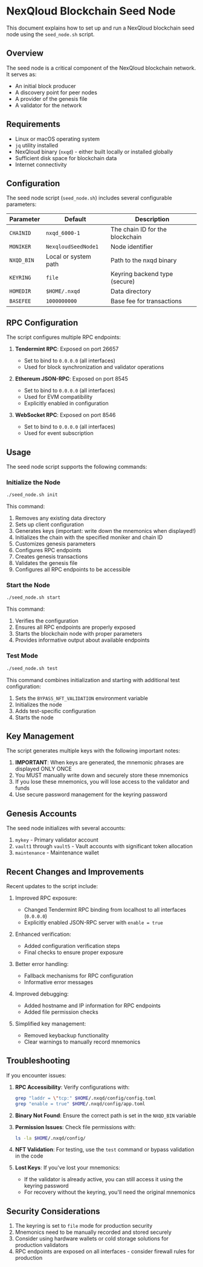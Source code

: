 # NexQloud Blockchain Seed Node

This document explains how to set up and run a NexQloud blockchain seed node using the `seed_node.sh` script.

## Overview

The seed node is a critical component of the NexQloud blockchain network. It serves as:

- An initial block producer
- A discovery point for peer nodes
- A provider of the genesis file
- A validator for the network

## Requirements

- Linux or macOS operating system
- `jq` utility installed
- NexQloud binary (`nxqd`) - either built locally or installed globally
- Sufficient disk space for blockchain data
- Internet connectivity

## Configuration

The seed node script (`seed_node.sh`) includes several configurable parameters:

| Parameter | Default | Description |
|-----------|---------|-------------|
| `CHAINID` | `nxqd_6000-1` | The chain ID for the blockchain |
| `MONIKER` | `NexqloudSeedNode1` | Node identifier |
| `NXQD_BIN` | Local or system path | Path to the nxqd binary |
| `KEYRING` | `file` | Keyring backend type (secure) |
| `HOMEDIR` | `$HOME/.nxqd` | Data directory |
| `BASEFEE` | `1000000000` | Base fee for transactions |

## RPC Configuration

The script configures multiple RPC endpoints:

1. **Tendermint RPC**: Exposed on port 26657
   - Set to bind to `0.0.0.0` (all interfaces)
   - Used for block synchronization and validator operations

2. **Ethereum JSON-RPC**: Exposed on port 8545
   - Set to bind to `0.0.0.0` (all interfaces)
   - Used for EVM compatibility
   - Explicitly enabled in configuration

3. **WebSocket RPC**: Exposed on port 8546
   - Set to bind to `0.0.0.0` (all interfaces)
   - Used for event subscription

## Usage

The seed node script supports the following commands:

### Initialize the Node

```bash
./seed_node.sh init
```

This command:
1. Removes any existing data directory
2. Sets up client configuration
3. Generates keys (important: write down the mnemonics when displayed!)
4. Initializes the chain with the specified moniker and chain ID
5. Customizes genesis parameters
6. Configures RPC endpoints
7. Creates genesis transactions
8. Validates the genesis file
9. Configures all RPC endpoints to be accessible

### Start the Node

```bash
./seed_node.sh start
```

This command:
1. Verifies the configuration
2. Ensures all RPC endpoints are properly exposed
3. Starts the blockchain node with proper parameters
4. Provides informative output about available endpoints

### Test Mode

```bash
./seed_node.sh test
```

This command combines initialization and starting with additional test configuration:
1. Sets the `BYPASS_NFT_VALIDATION` environment variable
2. Initializes the node
3. Adds test-specific configuration
4. Starts the node

## Key Management

The script generates multiple keys with the following important notes:

1. **IMPORTANT**: When keys are generated, the mnemonic phrases are displayed ONLY ONCE
2. You MUST manually write down and securely store these mnemonics
3. If you lose these mnemonics, you will lose access to the validator and funds
4. Use secure password management for the keyring password

## Genesis Accounts

The seed node initializes with several accounts:

1. `mykey` - Primary validator account
2. `vault1` through `vault5` - Vault accounts with significant token allocation
3. `maintenance` - Maintenance wallet

## Recent Changes and Improvements

Recent updates to the script include:

1. Improved RPC exposure:
   - Changed Tendermint RPC binding from localhost to all interfaces (`0.0.0.0`)
   - Explicitly enabled JSON-RPC server with `enable = true`

2. Enhanced verification:
   - Added configuration verification steps
   - Final checks to ensure proper exposure

3. Better error handling:
   - Fallback mechanisms for RPC configuration
   - Informative error messages

4. Improved debugging:
   - Added hostname and IP information for RPC endpoints
   - Added file permission checks
   
5. Simplified key management:
   - Removed keybackup functionality
   - Clear warnings to manually record mnemonics

## Troubleshooting

If you encounter issues:

1. **RPC Accessibility**: Verify configurations with:
   ```bash
   grep "laddr = \"tcp:" $HOME/.nxqd/config/config.toml
   grep "enable = true" $HOME/.nxqd/config/app.toml
   ```

2. **Binary Not Found**: Ensure the correct path is set in the `NXQD_BIN` variable

3. **Permission Issues**: Check file permissions with:
   ```bash
   ls -la $HOME/.nxqd/config/
   ```

4. **NFT Validation**: For testing, use the `test` command or bypass validation in the code

5. **Lost Keys**: If you've lost your mnemonics:
   - If the validator is already active, you can still access it using the keyring password
   - For recovery without the keyring, you'll need the original mnemonics

## Security Considerations

1. The keyring is set to `file` mode for production security
2. Mnemonics need to be manually recorded and stored securely 
3. Consider using hardware wallets or cold storage solutions for production validators
4. RPC endpoints are exposed on all interfaces - consider firewall rules for production 